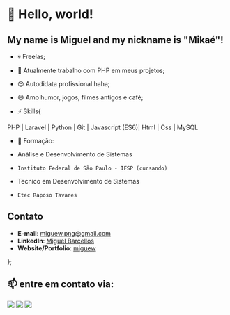 # 👋 Hello, world!
## My name is Miguel and my nickname is "Mikaé"!

- 💀 Freelas;
- 🔭 Atualmente trabalho com PHP em meus projetos;
- 😎 Autodidata profissional haha;
- 😄 Amo humor, jogos, filmes antigos e café;


- ⚡ Skills{

PHP | Laravel | Python | Git | Javascript (ES6)| Html | Css | MySQL

- 🧐 Formação:

- Análise e Desenvolvimento de Sistemas
-     Instituto Federal de São Paulo - IFSP (cursando)

- Tecnico em Desenvolvimento de Sistemas
-     Etec Raposo Tavares

## Contato

- **E-mail**: miguew.png@gmail.com
- **LinkedIn**: [Miguel Barcellos](https://www.linkedin.com/in/miguel-barcellos-103b39262/)
- **Website/Portfolio**: [miguew](https://migueww.github.io/portfolio/)

};



## 📫 entre em contato via:


<div>
<a href="https://instagram.com/seu-usuário-instagram-aqui" target="_blank"><img loading="lazy" src="https://img.shields.io/badge/-Instagram-%23E4405F?style=for-the-badge&logo=instagram&logoColor=white" target="_blank"></a>
<a href = "mailto:contato@seu-usuário-aqui"><img loading="lazy" src="https://img.shields.io/badge/Gmail-D14836?style=for-the-badge&logo=gmail&logoColor=white" target="_blank"></a>
<a href="https://www.linkedin.com/in/seu-usuário-linkedln-aqui" target="_blank"><img loading="lazy" src="https://img.shields.io/badge/-LinkedIn-%230077B5?style=for-the-badge&logo=linkedin&logoColor=white" target="_blank"></a>   
</div>
